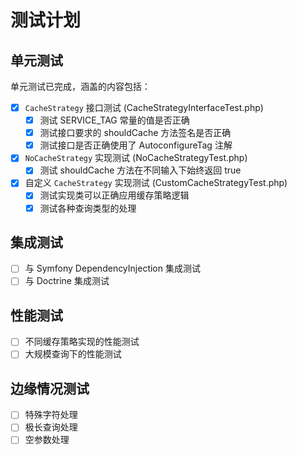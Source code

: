 # 测试计划

## 单元测试

单元测试已完成，涵盖的内容包括：

- [x] `CacheStrategy` 接口测试 (CacheStrategyInterfaceTest.php)
  - [x] 测试 SERVICE_TAG 常量的值是否正确
  - [x] 测试接口要求的 shouldCache 方法签名是否正确
  - [x] 测试接口是否正确使用了 AutoconfigureTag 注解

- [x] `NoCacheStrategy` 实现测试 (NoCacheStrategyTest.php)
  - [x] 测试 shouldCache 方法在不同输入下始终返回 true

- [x] 自定义 `CacheStrategy` 实现测试 (CustomCacheStrategyTest.php)
  - [x] 测试实现类可以正确应用缓存策略逻辑
  - [x] 测试各种查询类型的处理

## 集成测试

- [ ] 与 Symfony DependencyInjection 集成测试
- [ ] 与 Doctrine 集成测试

## 性能测试

- [ ] 不同缓存策略实现的性能测试
- [ ] 大规模查询下的性能测试

## 边缘情况测试

- [ ] 特殊字符处理
- [ ] 极长查询处理
- [ ] 空参数处理
